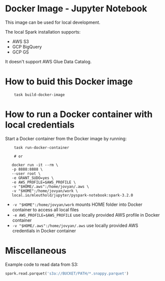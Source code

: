# Docker Image - Jupyter Notebook

This image can be used for local development.

The local Spark installation supports:
- AWS S3
- GCP BigQuery
- GCP GS

It doesn't support AWS Glue Data Catalog.

# How to buid this Docker image
```shell
    task build-docker-image
```

# How to run a Docker container with local credentials

Start a Docker container from the Docker image by running:
```shell
    task run-docker-container

    # or

   docker run -it --rm \
   -p 8888:8888 \
   --user root \
   -e GRANT_SUDO=yes \
   -e AWS_PROFILE=$AWS_PROFILE \
   -v "$HOME/.aws":/home/jovyan/.aws \
   -v "$HOME":/home/jovyan/work \
   local.io/mleuthold/jupyter/pyspark-notebook:spark-3.2.0
```

- `-v "$HOME":/home/jovyan/work` mounts HOME folder into Docker container to access all local files
- `-e AWS_PROFILE=$AWS_PROFILE` use locally provided AWS profile in Docker container
- `-v "$HOME/.aws":/home/jovyan/.aws` use locally provided AWS credentials in Docker container

# Miscellaneous

Example code to read data from S3:
```python
spark.read.parquet('s3a://BUCKET/PATH/*.snappy.parquet')
```